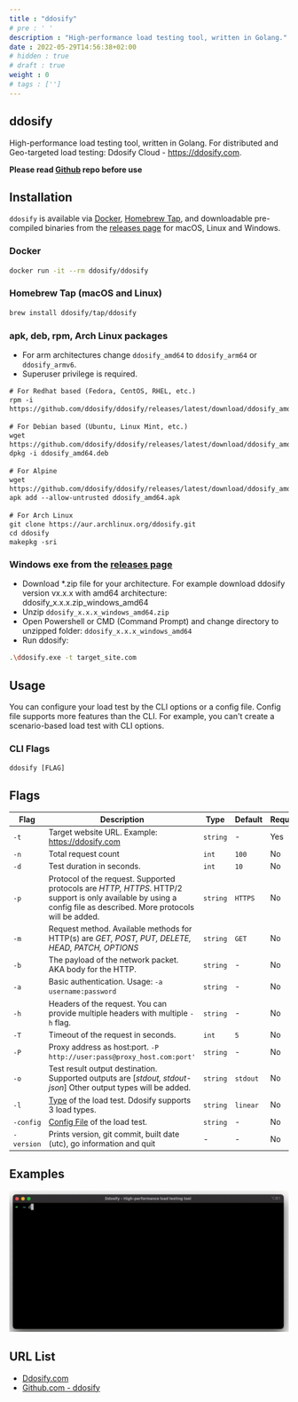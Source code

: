 ```yaml
---
title : "ddosify"
# pre : ' '
description : "High-performance load testing tool, written in Golang."
date : 2022-05-29T14:56:38+02:00
# hidden : true
# draft : true
weight : 0
# tags : ['']
---
```


## ddosify

High-performance load testing tool, written in Golang. For distributed and Geo-targeted load testing: Ddosify Cloud - <https://ddosify.com>.

**Please read [Github](https://github.com/ddosify/ddosify) repo before use**

## Installation

`ddosify` is available via [Docker](https://hub.docker.com/r/ddosify/ddosify), [Homebrew Tap](#homebrew-tap-macos-and-linux), and downloadable pre-compiled binaries from the [releases page](https://github.com/ddosify/ddosify/releases/latest) for macOS, Linux and Windows.

### Docker

```bash
docker run -it --rm ddosify/ddosify
```

### Homebrew Tap (macOS and Linux)

```bash
brew install ddosify/tap/ddosify
```

### apk, deb, rpm, Arch Linux packages

- For arm architectures change `ddosify_amd64` to `ddosify_arm64` or `ddosify_armv6`.
- Superuser privilege is required.

```plain
# For Redhat based (Fedora, CentOS, RHEL, etc.)
rpm -i https://github.com/ddosify/ddosify/releases/latest/download/ddosify_amd64.rpm

# For Debian based (Ubuntu, Linux Mint, etc.)
wget https://github.com/ddosify/ddosify/releases/latest/download/ddosify_amd64.deb
dpkg -i ddosify_amd64.deb

# For Alpine
wget https://github.com/ddosify/ddosify/releases/latest/download/ddosify_amd64.apk
apk add --allow-untrusted ddosify_amd64.apk

# For Arch Linux
git clone https://aur.archlinux.org/ddosify.git
cd ddosify
makepkg -sri
```

### Windows exe from the [releases page](https://github.com/ddosify/ddosify/releases/latest)

- Download *.zip file for your architecture. For example download ddosify version vx.x.x with amd64 architecture: ddosify_x.x.x.zip_windows_amd64
- Unzip `ddosify_x.x.x_windows_amd64.zip`
- Open Powershell or CMD (Command Prompt) and change directory to unzipped folder: `ddosify_x.x.x_windows_amd64`
- Run ddosify:

```bash
.\ddosify.exe -t target_site.com
```

## Usage

You can configure your load test by the CLI options or a config file. Config file supports more features than the CLI. For example, you can't create a scenario-based load test with CLI options.

### CLI Flags

```plain
ddosify [FLAG]
```

## Flags

| Flag       | Description                                                                                                                                                         | Type     | Default  | Required? |
| ---------- | ------------------------------------------------------------------------------------------------------------------------------------------------------------------- | -------- | -------- | --------- |
| `-t`       | Target website URL. Example: <https://ddosify.com>                                                                                                                  | `string` | -        | Yes       |
| `-n`       | Total request count                                                                                                                                                 | `int`    | `100`    | No        |
| `-d`       | Test duration in seconds.                                                                                                                                           | `int`    | `10`     | No        |
| `-p`       | Protocol of the request. Supported protocols are *HTTP, HTTPS*. HTTP/2 support is only available by using a config file as described. More protocols will be added. | `string` | `HTTPS`  | No        |
| `-m`       | Request method. Available methods for HTTP(s) are *GET, POST, PUT, DELETE, HEAD, PATCH, OPTIONS*                                                                    | `string` | `GET`    | No        |
| `-b`       | The payload of the network packet. AKA body for the HTTP.                                                                                                           | `string` | -        | No        |
| `-a`       | Basic authentication. Usage: `-a username:password`                                                                                                                 | `string` | -        | No        |
| `-h`       | Headers of the request. You can provide multiple headers with multiple `-h` flag.                                                                                   | `string` | -        | No        |
| `-T`       | Timeout of the request in seconds.                                                                                                                                  | `int`    | `5`      | No        |
| `-P`       | Proxy address as host:port. `-P http://user:pass@proxy_host.com:port'`                                                                                              | `string` | -        | No        |
| `-o`       | Test result output destination. Supported outputs are [*stdout, stdout-json*] Other output types will be added.                                                     | `string` | `stdout` | No        |
| `-l`       | [Type](#load-types) of the load test. Ddosify supports 3 load types.                                                                                                | `string` | `linear` | No        |
| `-config`  | [Config File](#config-file) of the load test.                                                                                                                       | `string` | -        | No        |
| `-version` | Prints version, git commit, built date (utc), go information and quit                                                                                               | -        | -        | No        |

## Examples

![Example](images/ddosify-quick-start.gif)

## URL List

- [Ddosify.com](https://ddosify.com/)
- [Github.com - ddosify](https://github.com/ddosify/ddosify)
